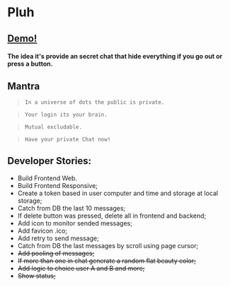 # Pluh

## [Demo!](https://pluhmessage.web.app/) 
#### The idea it's provide an secret chat that hide everything if you go out or press a button.


## Mantra
> `In a universe of dots the public is private.`

> `Your login its your brain.`

> `Mutual excludable.`

> `Have your private Chat now!`

 
## Developer Stories:
-  Build Frontend Web.
-  Build Frontend Responsive;
-  Create a token based in user computer and time and storage at local storage;
-  Catch from DB the last 10 messages;
-  If delete button was pressed, delete all in frontend and backend;
-  Add icon to monitor sended messages;
-  Add favicon .ico;
-  Add retry to send message;
-  Catch from DB the last messages by scroll using page cursor;
-  <del>Add pooling of messages;<del>
-  <del>If more than one in chat generate a random flat beauty color;<del>
-  <del>Add logic to choice user A and B and more;<del>
-  <del>Show status;<del>
